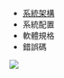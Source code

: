 - [系統架構](http://localhost:3000/#/系統架構/HOME)
- 系統配置
- 軟體規格
- 錯誤碼

![](https://gd42946182.com/static/media/S__49258796.05d8ce03d0cbffb681de.jpg)
